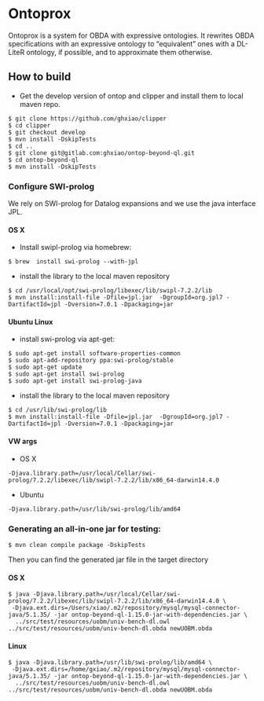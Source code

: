 # Ontoprox
 
Ontoprox is a system for OBDA with expressive ontologies. It rewrites OBDA specifications with an expressive ontology to
 “equivalent” ones with a DL-LiteR ontology, if possible, and to approximate them otherwise. 




## How to build


- Get the develop version of ontop and clipper and install them to local maven repo.

```
$ git clone https://github.com/ghxiao/clipper
$ cd clipper
$ git checkout develop
$ mvn install -DskipTests
$ cd ..
$ git clone git@gitlab.com:ghxiao/ontop-beyond-ql.git
$ cd ontop-beyond-ql
$ mvn install -DskipTests
```

### Configure SWI-prolog

We rely on SWI-prolog for Datalog expansions and we use the java interface JPL. 

####  OS X  

* Install swipl-prolog via homebrew:

```
$ brew  install swi-prolog --with-jpl
```

* install the library to the local maven repository

```
$ cd /usr/local/opt/swi-prolog/libexec/lib/swipl-7.2.2/lib
$ mvn install:install-file -Dfile=jpl.jar  -DgroupId=org.jpl7 -DartifactId=jpl -Dversion=7.0.1 -Dpackaging=jar
```


 #### Ubuntu Linux   
 
 * install swi-prolog via apt-get:
 
```
$ sudo apt-get install software-properties-common
$ sudo apt-add-repository ppa:swi-prolog/stable
$ sudo apt-get update
$ sudo apt-get install swi-prolog
$ sudo apt-get install swi-prolog-java
```
 
* install the library to the local maven repository
 
```
$ cd /usr/lib/swi-prolog/lib
$ mvn install:install-file -Dfile=jpl.jar  -DgroupId=org.jpl7 -DartifactId=jpl -Dversion=7.0.1 -Dpackaging=jar
```

#### VW args

* OS X

`-Djava.library.path=/usr/local/Cellar/swi-prolog/7.2.2/libexec/lib/swipl-7.2.2/lib/x86_64-darwin14.4.0`

* Ubuntu

`-Djava.library.path=/usr/lib/swi-prolog/lib/amd64`


### Generating an all-in-one jar for testing:

```
$ mvn clean compile package -DskipTests
```

Then you can find the generated jar file in the target directory


#### OS X

```
$ java -Djava.library.path=/usr/local/Cellar/swi-prolog/7.2.2/libexec/lib/swipl-7.2.2/lib/x86_64-darwin14.4.0 \
 -Djava.ext.dirs=/Users/xiao/.m2/repository/mysql/mysql-connector-java/5.1.35/ -jar ontop-beyond-ql-1.15.0-jar-with-dependencies.jar \
  ../src/test/resources/uobm/univ-bench-dl.owl ../src/test/resources/uobm/univ-bench-dl.obda newUOBM.obda
```

#### Linux

```
$ java -Djava.library.path=/usr/lib/swi-prolog/lib/amd64 \
 -Djava.ext.dirs=/home/gxiao/.m2/repository/mysql/mysql-connector-java/5.1.35/ -jar ontop-beyond-ql-1.15.0-jar-with-dependencies.jar \
  ../src/test/resources/uobm/univ-bench-dl.owl ../src/test/resources/uobm/univ-bench-dl.obda newUOBM.obda
```









